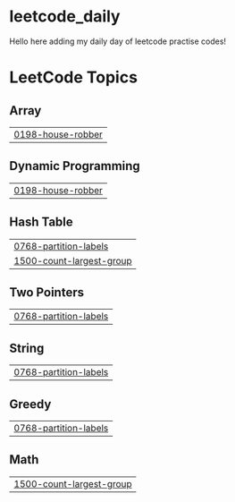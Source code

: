 # leetcode_daily

Hello here adding my daily day of leetcode practise codes!

<!---LeetCode Topics Start-->
# LeetCode Topics
## Array
|  |
| ------- |
| [0198-house-robber](https://github.com/TamizhSelvan14/leetcode_daily/tree/master/0198-house-robber) |
## Dynamic Programming
|  |
| ------- |
| [0198-house-robber](https://github.com/TamizhSelvan14/leetcode_daily/tree/master/0198-house-robber) |
## Hash Table
|  |
| ------- |
| [0768-partition-labels](https://github.com/TamizhSelvan14/leetcode_daily/tree/master/0768-partition-labels) |
| [1500-count-largest-group](https://github.com/TamizhSelvan14/leetcode_daily/tree/master/1500-count-largest-group) |
## Two Pointers
|  |
| ------- |
| [0768-partition-labels](https://github.com/TamizhSelvan14/leetcode_daily/tree/master/0768-partition-labels) |
## String
|  |
| ------- |
| [0768-partition-labels](https://github.com/TamizhSelvan14/leetcode_daily/tree/master/0768-partition-labels) |
## Greedy
|  |
| ------- |
| [0768-partition-labels](https://github.com/TamizhSelvan14/leetcode_daily/tree/master/0768-partition-labels) |
## Math
|  |
| ------- |
| [1500-count-largest-group](https://github.com/TamizhSelvan14/leetcode_daily/tree/master/1500-count-largest-group) |
<!---LeetCode Topics End-->